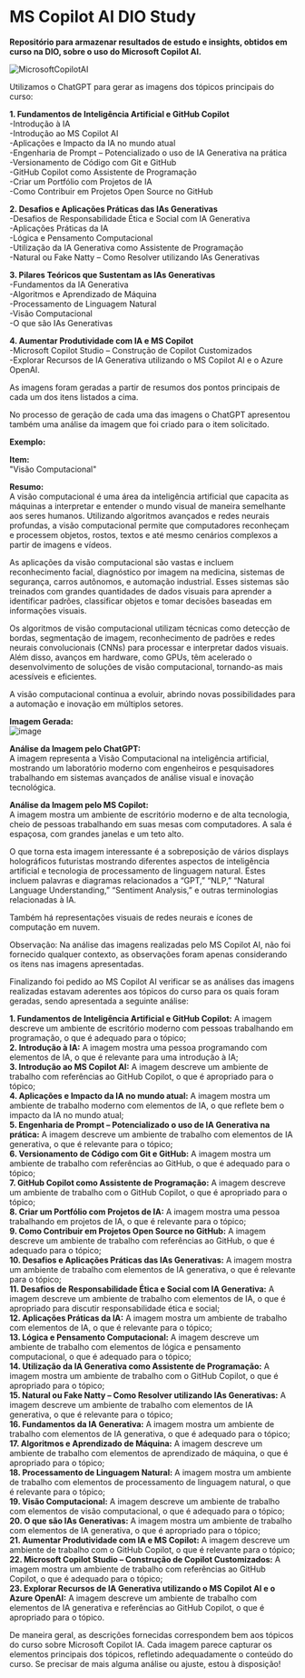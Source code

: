 # MS Copilot AI DIO Study
**Repositório para armazenar resultados de estudo e insights, obtidos em curso na DIO, sobre o uso do Microsoft Copilot AI.**

![MicrosoftCopilotAI](https://github.com/user-attachments/assets/7ae75672-d0ab-4a02-bc0e-02c8236c5290)

Utilizamos o ChatGPT para gerar as imagens dos tópicos principais do curso:

**1.	Fundamentos de Inteligência Artificial e GitHub Copilot**  
    -Introdução à IA  
    -Introdução ao MS Copilot AI  
    -Aplicações e Impacto da IA no mundo atual  
    -Engenharia de Prompt – Potencializado o uso de IA Generativa na prática  
    -Versionamento de Código com Git e GitHub  
    -GitHub Copilot como Assistente de Programação  
    -Criar um Portfólio com Projetos de IA  
    -Como Contribuir em Projetos Open Source no GitHub  
    
**2.	Desafios e Aplicações Práticas das IAs Generativas**  
    -Desafios de Responsabilidade Ética e Social com IA Generativa  
    -Aplicações Práticas da IA  
    -Lógica e Pensamento Computacional  
    -Utilização da IA Generativa como Assistente de Programação  
    -Natural ou Fake Natty – Como Resolver utilizando IAs Generativas  
    
**3.	Pilares Teóricos que Sustentam as IAs Generativas**  
    -Fundamentos da IA Generativa  
    -Algoritmos e Aprendizado de Máquina  
    -Processamento de Linguagem Natural  
    -Visão Computacional  
    -O que são IAs Generativas  
    
**4.	Aumentar Produtividade com IA e MS Copilot**  
    -Microsoft Copilot Studio – Construção de Copilot Customizados  
    -Explorar Recursos de IA Generativa utilizando o MS Copilot AI e o Azure OpenAI.  

As imagens foram geradas a partir de resumos dos pontos principais de cada um dos itens listados a cima.

No processo de geração de cada uma das imagens o ChatGPT apresentou também uma análise da imagem que foi criado para o item solicitado.

**Exemplo:**

**Item:**  
"Visão Computacional"

**Resumo:**  
A visão computacional é uma área da inteligência artificial que capacita as máquinas a interpretar e entender o mundo visual de maneira semelhante aos seres humanos. Utilizando algoritmos avançados e redes neurais profundas, a visão computacional permite que computadores reconheçam e processem objetos, rostos, textos e até mesmo cenários complexos a partir de imagens e vídeos.

As aplicações da visão computacional são vastas e incluem reconhecimento facial, diagnóstico por imagem na medicina, sistemas de segurança, carros autônomos, e automação industrial. Esses sistemas são treinados com grandes quantidades de dados visuais para aprender a identificar padrões, classificar objetos e tomar decisões baseadas em informações visuais.

Os algoritmos de visão computacional utilizam técnicas como detecção de bordas, segmentação de imagem, reconhecimento de padrões e redes neurais convolucionais (CNNs) para processar e interpretar dados visuais. Além disso, avanços em hardware, como GPUs, têm acelerado o desenvolvimento de soluções de visão computacional, tornando-as mais acessíveis e eficientes.

A visão computacional continua a evoluir, abrindo novas possibilidades para a automação e inovação em múltiplos setores.

**Imagem Gerada:**  
![image](https://github.com/user-attachments/assets/53252ba0-a17b-477a-9919-8b31707192a1)

**Análise da Imagem pelo ChatGPT:**  
A imagem representa a Visão Computacional na inteligência artificial, mostrando um laboratório moderno com engenheiros e pesquisadores trabalhando em sistemas avançados de análise visual e inovação tecnológica.

**Análise da Imagem pelo MS Copilot:**  
A imagem mostra um ambiente de escritório moderno e de alta tecnologia, cheio de pessoas trabalhando em suas mesas com computadores. A sala é espaçosa, com grandes janelas e um teto alto.

O que torna esta imagem interessante é a sobreposição de vários displays holográficos futuristas mostrando diferentes aspectos de inteligência artificial e tecnologia de processamento de linguagem natural. Estes incluem palavras e diagramas relacionados a “GPT,” “NLP,” “Natural Language Understanding,” “Sentiment Analysis,” e outras terminologias relacionadas à IA.

Também há representações visuais de redes neurais e ícones de computação em nuvem.

Observação: Na análise das imagens realizadas pelo MS Copilot AI, não foi fornecido qualquer contexto, as observações foram apenas considerando os itens nas imagens apresentadas.

Finalizando foi pedido ao MS Copilot AI verificar se as análises das imagens realizadas estavam aderentes aos tópicos do curso para os quais foram geradas, sendo apresentada a seguinte análise:

**1.	Fundamentos de Inteligência Artificial e GitHub Copilot:** A imagem descreve um ambiente de escritório moderno com pessoas trabalhando em programação, o que é adequado para o tópico;  
**2.	Introdução à IA:** A imagem mostra uma pessoa programando com elementos de IA, o que é relevante para uma introdução à IA;  
**3.	Introdução ao MS Copilot AI:** A imagem descreve um ambiente de trabalho com referências ao GitHub Copilot, o que é apropriado para o tópico;  
**4.	Aplicações e Impacto da IA no mundo atual:** A imagem mostra um ambiente de trabalho moderno com elementos de IA, o que reflete bem o impacto da IA no mundo atual;  
**5.	Engenharia de Prompt – Potencializado o uso de IA Generativa na prática:** A imagem descreve um ambiente de trabalho com elementos de IA generativa, o que é relevante para o tópico;  
**6.	Versionamento de Código com Git e GitHub:** A imagem mostra um ambiente de trabalho com referências ao GitHub, o que é adequado para o tópico;  
**7.	GitHub Copilot como Assistente de Programação:** A imagem descreve um ambiente de trabalho com o GitHub Copilot, o que é apropriado para o tópico;  
**8.	Criar um Portfólio com Projetos de IA:** A imagem mostra uma pessoa trabalhando em projetos de IA, o que é relevante para o tópico;  
**9.	Como Contribuir em Projetos Open Source no GitHub:** A imagem descreve um ambiente de trabalho com referências ao GitHub, o que é adequado para o tópico;  
**10.	Desafios e Aplicações Práticas das IAs Generativas:** A imagem mostra um ambiente de trabalho com elementos de IA generativa, o que é relevante para o tópico;  
**11.	Desafios de Responsabilidade Ética e Social com IA Generativa:** A imagem descreve um ambiente de trabalho com elementos de IA, o que é apropriado para discutir responsabilidade ética e social;  
**12.	Aplicações Práticas da IA:** A imagem mostra um ambiente de trabalho com elementos de IA, o que é relevante para o tópico;  
**13.	Lógica e Pensamento Computacional:** A imagem descreve um ambiente de trabalho com elementos de lógica e pensamento computacional, o que é adequado para o tópico;  
**14.	Utilização da IA Generativa como Assistente de Programação:** A imagem mostra um ambiente de trabalho com o GitHub Copilot, o que é apropriado para o tópico;  
**15.	Natural ou Fake Natty – Como Resolver utilizando IAs Generativas:** A imagem descreve um ambiente de trabalho com elementos de IA generativa, o que é relevante para o tópico;  
**16.	Fundamentos da IA Generativa:** A imagem mostra um ambiente de trabalho com elementos de IA generativa, o que é adequado para o tópico;  
**17.	Algoritmos e Aprendizado de Máquina:** A imagem descreve um ambiente de trabalho com elementos de aprendizado de máquina, o que é apropriado para o tópico;  
**18.	Processamento de Linguagem Natural:** A imagem mostra um ambiente de trabalho com elementos de processamento de linguagem natural, o que é relevante para o tópico;  
**19.	Visão Computacional:** A imagem descreve um ambiente de trabalho com elementos de visão computacional, o que é adequado para o tópico;  
**20.	O que são IAs Generativas:** A imagem mostra um ambiente de trabalho com elementos de IA generativa, o que é apropriado para o tópico;  
**21.	Aumentar Produtividade com IA e MS Copilot:** A imagem descreve um ambiente de trabalho com o GitHub Copilot, o que é relevante para o tópico;  
**22.	Microsoft Copilot Studio – Construção de Copilot Customizados:** A imagem mostra um ambiente de trabalho com referências ao GitHub Copilot, o que é adequado para o tópico;  
**23.	Explorar Recursos de IA Generativa utilizando o MS Copilot AI e o Azure OpenAI:** A imagem descreve um ambiente de trabalho com elementos de IA generativa e referências ao GitHub Copilot, o que é apropriado para o tópico.

De maneira geral, as descrições fornecidas correspondem bem aos tópicos do curso sobre Microsoft Copilot IA. Cada imagem parece capturar os elementos principais dos tópicos, refletindo adequadamente o conteúdo do curso. Se precisar de mais alguma análise ou ajuste, estou à disposição!


